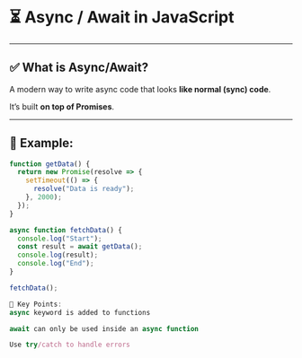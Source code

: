 # ⏳ Async / Await in JavaScript

---

## ✅ What is Async/Await?

A modern way to write async code that looks **like normal (sync) code**.

It’s built **on top of Promises**.

---

## 🧩 Example:

```js
function getData() {
  return new Promise(resolve => {
    setTimeout(() => {
      resolve("Data is ready");
    }, 2000);
  });
}

async function fetchData() {
  console.log("Start");
  const result = await getData();
  console.log(result);
  console.log("End");
}

fetchData();

🧠 Key Points:
async keyword is added to functions

await can only be used inside an async function

Use try/catch to handle errors

